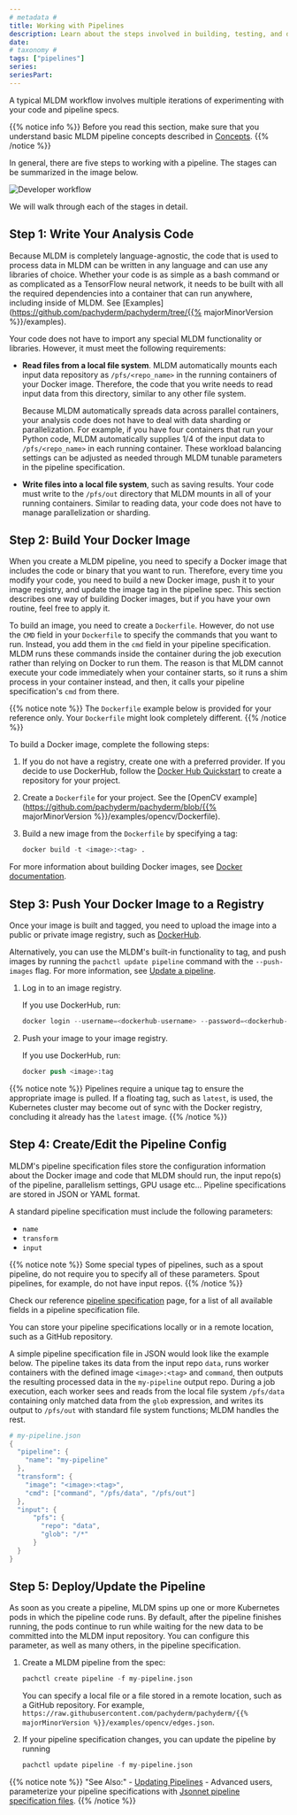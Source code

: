```yaml
---
# metadata # 
title: Working with Pipelines
description: Learn about the steps involved in building, testing, and deploying data-transformation pipelines in MLDM. 
date: 
# taxonomy #
tags: ["pipelines"]
series:
seriesPart:
---
```


A typical MLDM workflow involves multiple iterations of
experimenting with your code and pipeline specs.

{{% notice info %}}
Before you read this section, make sure that you understand basic MLDM pipeline concepts described in [Concepts](../../../concepts/pipeline-concepts).
{{% /notice %}}

In general, there are five steps to working with a pipeline. The stages can be summarized in the image below. 

![Developer workflow](/images/d_steps_analysis_pipeline.svg)

We will walk through each of the stages in detail.

## Step 1: Write Your Analysis Code

Because MLDM is completely language-agnostic, the code
that is used to process data in MLDM can
be written in any language and can use any libraries of choice. Whether
your code is as simple as a bash command or as complicated as a
TensorFlow neural network, it needs to be built with all the required
dependencies into a container that can run anywhere, including inside
of MLDM. See [Examples](https://github.com/pachyderm/pachyderm/tree/{{% majorMinorVersion %}}/examples).

Your code does not have to import any special MLDM
functionality or libraries. However, it must meet the
following requirements:

* **Read files from a local file system**. MLDM automatically
  mounts each input data repository as `/pfs/<repo_name>` in the running
  containers of your Docker image. Therefore, the code that you write needs
  to read input data from this directory, similar to any other
  file system.

  Because MLDM automatically spreads data across parallel
  containers, your analysis code does not have to deal with data
  sharding or parallelization. For example, if you have four
  containers that run your Python code, MLDM automatically
  supplies 1/4 of the input data to `/pfs/<repo_name>` in
  each running container. These workload balancing settings
  can be adjusted as needed through MLDM tunable parameters
  in the pipeline specification.

* **Write files into a local file system**, such as saving results.
  Your code must write to the `/pfs/out` directory that MLDM
  mounts in all of your running containers. Similar to reading data,
  your code does not have to manage parallelization or sharding.

## Step 2: Build Your Docker Image

When you create a MLDM pipeline, you need
to specify a Docker image that includes the code or binary that
you want to run. Therefore, every time you modify your code,
you need to build a new Docker image, push it to your image registry,
and update the image tag in the pipeline spec. This section
describes one way of building Docker images, but
if you have your own routine, feel free to apply it.

To build an image, you need to create a `Dockerfile`. However, do not
use the `CMD` field in your `Dockerfile` to specify the commands that
you want to run. Instead, you add them in the `cmd` field in your pipeline
specification. MLDM runs these commands inside the
container during the job execution rather than relying on Docker
to run them.
The reason is that MLDM cannot execute your code immediately when
your container starts, so it runs a shim process in your container
instead, and then, it calls your pipeline specification's `cmd` from there.

{{% notice note %}}
The `Dockerfile` example below is provided for your reference
only. Your `Dockerfile` might look completely different.
{{% /notice %}}

To build a Docker image, complete the following steps:

1. If you do not have a registry, create one with a preferred provider.
If you decide to use DockerHub, follow the [Docker Hub Quickstart](https://docs.docker.com/docker-hub/) to
create a repository for your project.
1. Create a `Dockerfile` for your project. See the [OpenCV example](https://github.com/pachyderm/pachyderm/blob/{{% majorMinorVersion %}}/examples/opencv/Dockerfile).
1. Build a new image from the `Dockerfile` by specifying a tag:

   ```s
   docker build -t <image>:<tag> .
   ```

For more information about building Docker images, see
[Docker documentation](https://docs.docker.com/engine/tutorials/dockerimages/).

## Step 3: Push Your Docker Image to a Registry

Once your image is built and tagged, you need to upload the image into
a public or private image registry, such as
[DockerHub](https://hub.docker.com).

Alternatively, you can use the MLDM's built-in functionality to
tag, and push images by running the `pachctl update pipeline` command
with the `--push-images` flag. For more information, see
[Update a pipeline](../../pipeline-operations/updating-pipelines).

1. Log in to an image registry.

    If you use DockerHub, run:

     ```s
     docker login --username=<dockerhub-username> --password=<dockerhub-password> <dockerhub-fqdn>
     ```

1. Push your image to your image registry.

    If you use DockerHub, run:

     ```s
     docker push <image>:tag
     ```

{{% notice note %}}
Pipelines require a unique tag to ensure the appropriate image is pulled. If a floating tag, such as `latest`, is used, the Kubernetes cluster may become out of sync with the Docker registry, concluding it already has the `latest` image.
{{% /notice %}}

## Step 4: Create/Edit the Pipeline Config

MLDM's pipeline specification files store the configuration information
about the Docker image and code that MLDM should run, the input repo(s) of the pipeline, parallelism settings, GPU usage etc...
Pipeline specifications are stored in JSON or YAML format.

A standard pipeline specification must include the following
parameters:

- `name`
- `transform`
- `input`

{{% notice note %}}
Some special types of pipelines, such as a spout pipeline, do not
require you to specify all of these parameters. 
Spout pipelines, for example, do not have input repos.
{{% /notice %}}

Check our reference [pipeline specification](../../../reference/pipeline-spec) page, for a list of all available fields in a pipeline specification file.

You can store your pipeline specifications locally or in a remote location, such
as a GitHub repository.

A simple pipeline specification file in JSON would look like the example below.
The pipeline takes its data from the input repo `data`, runs worker containers with the defined image `<image>:<tag>` and `command`, then outputs the resulting processed data in the `my-pipeline` output repo.  During a job execution, each worker sees and reads from the local file system `/pfs/data` containing only matched data from the `glob` expression, and writes its output to `/pfs/out` with standard file system functions; MLDM handles the rest. 

```s
# my-pipeline.json
{
  "pipeline": {
    "name": "my-pipeline"
  },
  "transform": {
    "image": "<image>:<tag>",
    "cmd": ["command", "/pfs/data", "/pfs/out"]
  },
  "input": {
      "pfs": {
        "repo": "data",
        "glob": "/*"
      }
  }
}
```

## Step 5: Deploy/Update the Pipeline

As soon as you create a pipeline, MLDM spins up one or more Kubernetes pods in which the pipeline code runs. By default, after the pipeline finishes
running, the pods continue to run while waiting for the new data to be
committed into the MLDM input repository. You can configure this
parameter, as well as many others, in the pipeline specification.

1. Create a MLDM pipeline from the spec:

     ```s
     pachctl create pipeline -f my-pipeline.json
     ```

     You can specify a local file or a file stored in a remote
     location, such as a GitHub repository. For example,
     `https://raw.githubusercontent.com/pachyderm/pachyderm/{{% majorMinorVersion %}}/examples/opencv/edges.json`.

1. If your pipeline specification changes, you can update the pipeline 
   by running

     ```s
     pachctl update pipeline -f my-pipeline.json
     ```

{{% notice note %}}
 "See Also:"
    - [Updating Pipelines](../../pipeline-operations/updating-pipelines)
    - Advanced users, parameterize your pipeline specifications with [Jsonnet pipeline specification files](../../pipeline-operations/jsonnet-pipeline-specs).
{{% /notice %}}

